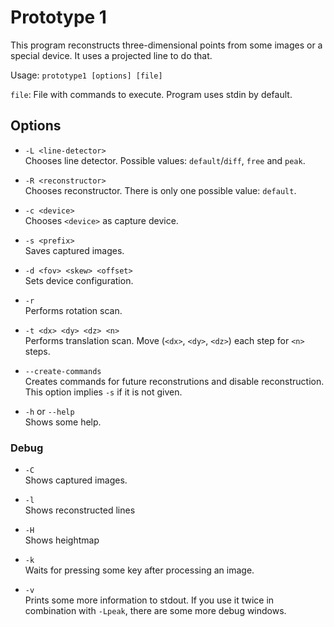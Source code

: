 Prototype 1
===========
This program reconstructs three-dimensional points from some images or
a special device. It uses a projected line to do that.

Usage: `prototype1 [options] [file]`

`file`: File with commands to execute. Program uses stdin by default.

Options
-------

* `-L <line-detector>`  
  Chooses line detector. Possible values: `default`/`diff`, `free` and
  `peak`.

* `-R <reconstructor>`  
  Chooses reconstructor. There is only one possible value: `default`.

* `-c <device>`  
  Chooses `<device>` as capture device.

* `-s <prefix>`  
  Saves captured images.

* `-d <fov> <skew> <offset>`  
  Sets device configuration.

* `-r`  
  Performs rotation scan.

* `-t <dx> <dy> <dz> <n>`  
  Performs  translation scan. Move (`<dx>`, `<dy>`, `<dz>`) each step
  for `<n>` steps.

* `--create-commands`  
  Creates commands for future reconstrutions and disable
  reconstruction. This option implies `-s` if it is not given.

* `-h` or `--help`  
  Shows some help.

### Debug

* `-C`  
  Shows captured images.

* `-l`  
  Shows reconstructed lines

* `-H`  
  Shows heightmap

* `-k`  
  Waits for pressing some key after processing an image.

* `-v`  
  Prints some more information to stdout. If you use it twice in
  combination with `-Lpeak`, there are some more debug windows.
